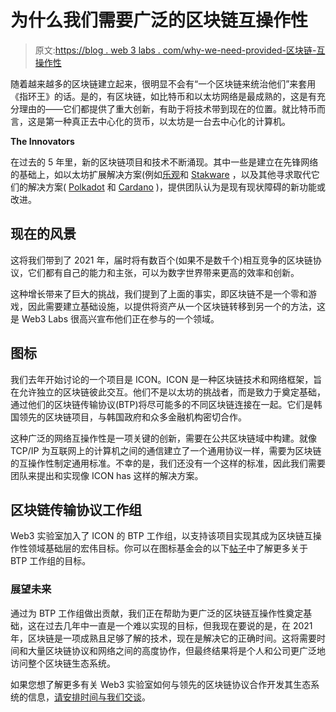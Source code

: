 # 为什么我们需要广泛的区块链互操作性

> 原文:[https://blog . web 3 labs . com/why-we-need-provided-区块链-互操作性](https://blog.web3labs.com/why-we-need-widespread-blockchain-interoperability)

随着越来越多的区块链建立起来，很明显不会有“一个区块链来统治他们”来套用《指环王》的话。是的，有区块链，如比特币和以太坊网络是最成熟的，这是有充分理由的——它们都提供了重大创新，有助于将技术带到现在的位置。就比特币而言，这是第一种真正去中心化的货币，以太坊是一台去中心化的计算机。

**The Innovators**

在过去的 5 年里，新的区块链项目和技术不断涌现。其中一些是建立在先锋网络的基础上，如以太坊扩展解决方案(例如[乐观](https://optimism.io/)和 [Stakware](https://starkware.co/) ，以及其他寻求取代它们的解决方案( [Polkadot](https://polkadot.network/) 和 [Cardano](https://cardano.org/) )，提供团队认为是现有现状障碍的新功能或改进。

## **现在的风景**

这将我们带到了 2021 年，届时将有数百个(如果不是数千个)相互竞争的区块链协议，它们都有自己的能力和主张，可以为数字世界带来更高的效率和创新。

这种增长带来了巨大的挑战，我们提到了上面的事实，即区块链不是一个零和游戏，因此需要建立基础设施，以提供将资产从一个区块链转移到另一个的方法，这是 Web3 Labs 很高兴宣布他们正在参与的一个领域。

## **图标**

我们去年开始讨论的一个项目是 ICON。ICON 是一种区块链技术和网络框架，旨在允许独立的区块链彼此交互。他们不是以太坊的挑战者，而是致力于奠定基础，通过他们的区块链传输协议(BTP)将尽可能多的不同区块链连接在一起。它们是韩国领先的区块链项目，与韩国政府和众多金融机构密切合作。

这种广泛的网络互操作性是一项关键的创新，需要在公共区块链域中构建。就像 TCP/IP 为互联网上的计算机之间的通信建立了一个通用协议一样，需要为区块链的互操作性制定通用标准。不幸的是，我们还没有一个这样的标准，因此我们需要团队来提出和实现像 ICON has 这样的解决方案。

## **区块链传输协议工作组**

Web3 实验室加入了 ICON 的 BTP 工作组，以支持该项目实现其成为区块链互操作性领域基础层的宏伟目标。你可以在图标基金会的以下[帖子](https://medium.com/helloiconworld/the-blockchain-of-blockchains-icon-as-an-aggregator-chain-d621255d9e2b)中了解更多关于 BTP 工作组的目标。

### **展望未来**

通过为 BTP 工作组做出贡献，我们正在帮助为更广泛的区块链互操作性奠定基础，这在过去几年中一直是一个难以实现的目标，但我现在要说的是，在 2021 年，区块链是一项成熟且足够了解的技术，现在是解决它的正确时间。这将需要时间和大量区块链协议和网络之间的高度协作，但最终结果将是个人和公司更广泛地访问整个区块链生态系统。

如果您想了解更多有关 Web3 实验室如何与领先的区块链协议合作开发其生态系统的信息，[请安排时间与我们交谈](https://meetings.hubspot.com/conor40)。